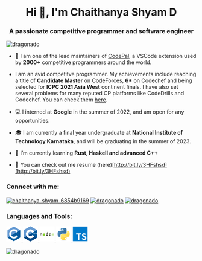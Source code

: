 <h1 align="center">Hi 👋, I'm Chaithanya Shyam D</h1>
<h3 align="center">A passionate competitive programmer and software engineer</h3>

<p align="left"> <img src="https://komarev.com/ghpvc/?username=dragonado&label=Profile%20views&color=0e75b6&style=flat" alt="dragonado" /> </p>

- 🔭 I am one of the lead maintainers of [CodePal](https://marketplace.visualstudio.com/items?itemName=IEEE-NITK.codepal), a VSCode extension used by **2000+** competitive programmers around the world.

- I am an avid competitve programmer. My achievements include reaching a title of **Candidate Master** on CodeForces, **6\*** on Codechef and being selected for **ICPC 2021 Asia West** continent finals. I have also set several problems for many reputed CP platforms like CodeDrills and Codechef. You can check them [here](https://github.com/Dragonado/my_CP_problems). 

- 💻 I interned at **Google** in the summer of 2022, and am open for any opportunities. 

- 🎓 I am currently a final year undergraduate at **National Institute of Technology Karnataka**, and will be graduating in the summer of 2023.

- 🌱 I’m currently learning **Rust, Haskell and advanced C++**

- 📄 You can check out me resume (here)[http://bit.ly/3HFshsd](http://bit.ly/3HFshsd)

<h3 align="left">Connect with me:</h3>
<p align="left">
<a href="https://linkedin.com/in/chaithanya-shyam-6854b9169" target="blank"><img align="center" src="https://raw.githubusercontent.com/rahuldkjain/github-profile-readme-generator/master/src/images/icons/Social/linked-in-alt.svg" alt="chaithanya-shyam-6854b9169" height="30" width="40" /></a>
<a href="https://www.codechef.com/users/dragonado" target="blank"><img align="center" src="https://cdn.jsdelivr.net/npm/simple-icons@3.1.0/icons/codechef.svg" alt="dragonado" height="30" width="40" /></a>
<a href="https://codeforces.com/profile/dragonado" target="blank"><img align="center" src="https://raw.githubusercontent.com/rahuldkjain/github-profile-readme-generator/master/src/images/icons/Social/codeforces.svg" alt="dragonado" height="30" width="40" /></a>
</p>

<h3 align="left">Languages and Tools:</h3>
<p align="left"> <a href="https://www.cprogramming.com/" target="_blank" rel="noreferrer"> <img src="https://raw.githubusercontent.com/devicons/devicon/master/icons/c/c-original.svg" alt="c" width="40" height="40"/> </a> <a href="https://www.w3schools.com/cpp/" target="_blank" rel="noreferrer"> <img src="https://raw.githubusercontent.com/devicons/devicon/master/icons/cplusplus/cplusplus-original.svg" alt="cplusplus" width="40" height="40"/> </a> <a href="https://nodejs.org" target="_blank" rel="noreferrer"> <img src="https://raw.githubusercontent.com/devicons/devicon/master/icons/nodejs/nodejs-original-wordmark.svg" alt="nodejs" width="40" height="40"/> </a> <a href="https://www.python.org" target="_blank" rel="noreferrer"> <img src="https://raw.githubusercontent.com/devicons/devicon/master/icons/python/python-original.svg" alt="python" width="40" height="40"/> </a> <a href="https://www.typescriptlang.org/" target="_blank" rel="noreferrer"> <img src="https://raw.githubusercontent.com/devicons/devicon/master/icons/typescript/typescript-original.svg" alt="typescript" width="40" height="40"/> </a> </p>

<p><img align="center" src="https://github-readme-stats.vercel.app/api/top-langs?username=dragonado&show_icons=true&locale=en&layout=compact" alt="dragonado" /></p>

